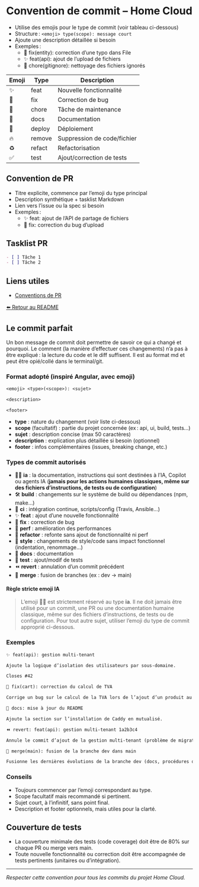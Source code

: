 # Convention de commit – Home Cloud


- Utilise des emojis pour le type de commit (voir tableau ci-dessous)
- Structure : `<emoji> type(scope): message court`
- Ajoute une description détaillée si besoin
- Exemples :
  - 🐛 fix(entity): correction d’une typo dans File
  - ✨ feat(api): ajout de l’upload de fichiers
  - 🧹 chore(gitignore): nettoyage des fichiers ignorés

| Emoji | Type    | Description                  |
|-------|---------|------------------------------|
| ✨    | feat    | Nouvelle fonctionnalité       |
| 🐛    | fix     | Correction de bug            |
| 🧹    | chore   | Tâche de maintenance         |
| 📝    | docs    | Documentation                |
| 🚀    | deploy  | Déploiement                  |
| 🔥    | remove  | Suppression de code/fichier  |
| ♻️    | refact  | Refactorisation              |
| ✅    | test    | Ajout/correction de tests    |

## Convention de PR

- Titre explicite, commence par l’emoji du type principal
- Description synthétique + tasklist Markdown
- Lien vers l’issue ou la spec si besoin
- Exemples :
  - ✨ feat: ajout de l’API de partage de fichiers
  - 🐛 fix: correction du bug d’upload

## Tasklist PR

```md
- [ ] Tâche 1
- [ ] Tâche 2
```

## Liens utiles

- [Conventions de PR](CONVENTION_PR.md)

[⬅️ Retour au README](README.md)

## Le commit parfait

Un bon message de commit doit permettre de savoir ce qui a changé et pourquoi. Le comment (la manière d’effectuer ces changements) n’a pas à être expliqué : la lecture du code et le diff suffisent. Il est au format md et peut être opié/collé dans le terminal/git.

### Format adopté (inspiré Angular, avec emoji)

```txt
<emoji> <type>(<scope>): <sujet>

<description>

<footer>
```

- **type** : nature du changement (voir liste ci-dessous)
- **scope** (facultatif) : partie du projet concernée (ex : api, ui, build, tests…)
- **sujet** : description concise (max 50 caractères)
- **description** : explication plus détaillée si besoin (optionnel)
- **footer** : infos complémentaires (issues, breaking change, etc.)

### Types de commit autorisés

- 🧞‍♂️ **ia** : la documentation, instructions qui sont destinées à l’IA, Copilot ou agents IA (**jamais pour les actions humaines classiques, même sur des fichiers d’instructions, de tests ou de configuration**)
- 🛠️ **build** : changements sur le système de build ou dépendances (npm, make…)
- 🤖 **ci** : intégration continue, scripts/config (Travis, Ansible…)
- ✨ **feat** : ajout d’une nouvelle fonctionnalité
- 🐛 **fix** : correction de bug
- 🚀 **perf** : amélioration des performances
- 🧹 **refactor** : refonte sans ajout de fonctionnalité ni perf
- 🎨 **style** : changements de style/code sans impact fonctionnel (indentation, renommage…)
- 📝 **docs** : documentation
- 🧪 **test** : ajout/modif de tests
- ⏪ **revert** : annulation d’un commit précédent
- 🔀 **merge** : fusion de branches (ex : dev → main)

#### Règle stricte emoji IA

> L’emoji 🧞‍♂️ est strictement réservé au type **ia**. Il ne doit jamais être utilisé pour un commit, une PR ou une documentation humaine classique, même sur des fichiers d’instructions, de tests ou de configuration. Pour tout autre sujet, utiliser l’emoji du type de commit approprié ci-dessous.

### Exemples

```txt
✨ feat(api): gestion multi-tenant

Ajoute la logique d’isolation des utilisateurs par sous-domaine.

Closes #42
```

```txt
🐛 fix(cart): correction du calcul de TVA

Corrige un bug sur le calcul de la TVA lors de l’ajout d’un produit au panier.
```

```txt
📝 docs: mise à jour du README

Ajoute la section sur l’installation de Caddy en mutualisé.
```

```txt
⏪ revert: feat(api): gestion multi-tenant 1a2b3c4

Annule le commit d’ajout de la gestion multi-tenant (problème de migration).
```

```txt
🔀 merge(main): fusion de la branche dev dans main

Fusionne les dernières évolutions de la branche dev (docs, procédures d’intégration, TODO, corrections de format) dans la branche principale main.
```

### Conseils

- Toujours commencer par l’emoji correspondant au type.
- Scope facultatif mais recommandé si pertinent.
- Sujet court, à l’infinitif, sans point final.
- Description et footer optionnels, mais utiles pour la clarté.

## Couverture de tests

- La couverture minimale des tests (code coverage) doit être de 80% sur chaque PR ou merge vers main.
- Toute nouvelle fonctionnalité ou correction doit être accompagnée de tests pertinents (unitaires ou d’intégration).

---

*Respecter cette convention pour tous les commits du projet Home Cloud.*
